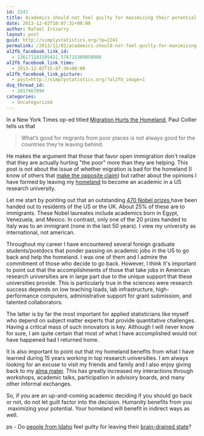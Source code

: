 ```yaml
---
id: 2241
title: Academics should not feel guilty for maximizing their potential by leaving their homeland
date: 2013-12-02T10:07:32+00:00
author: Rafael Irizarry
layout: post
guid: http://simplystatistics.org/?p=2241
permalink: /2013/12/02/academics-should-not-feel-guilty-for-maximizing-their-potential-by-leaving-their-homeland/
al2fb_facebook_link_id:
  - 136171103105421_576715389050988
al2fb_facebook_link_time:
  - 2013-12-02T15:07:36+00:00
al2fb_facebook_link_picture:
  - post=http://simplystatistics.org/?al2fb_image=1
dsq_thread_id:
  - 2017467094
categories:
  - Uncategorized
---
```

In a New York Times op-ed titled [Migration Hurts the Homeland](http://www.nytimes.com/2013/11/30/opinion/migration-hurts-the-homeland.html), Paul Collier tells us that

> <p dir="ltr">
>   What’s good for migrants from poor places is not always good for the countries they’re leaving behind.
> </p>

<p dir="ltr">
  He makes the argument that those that favor open immigration don't realize that they are actually hurting "the poor" more than they are helping. This post is not about the issue of whether migration is bad for the homeland (I know of others that <a href="http://essential.metapress.com/content/cv2115573n315017/">make the opposite claim</a>) but rather about the opinions I have formed by leaving my <a href="http://www.caribbeanbusinesspr.com/news/census-pr-brain-drain-picking-up-80281.html">homeland</a> to become an academic in a US research university.
</p>

<p dir="ltr">
  Let me start by pointing out that an outstanding <a href="http://en.wikipedia.org/wiki/List_of_Nobel_laureates_by_country">470 Nobel prizes </a>have been handed out to residents of the US or the UK. About 25% of these are to immigrants. These Nobel laureates include academics born in Egypt, Venezuela, and Mexico. In contrast, only one of the 20 prizes handed to Italy was to an immigrant (none in the last 50 years). I view my university as international, not american.
</p>

<p dir="ltr">
  Throughout my career I have encountered several foreign graduate students/postdocs that ponder passing on academic jobs in the US to go back and help the homeland. I was one of them and I admire the commitment of those who decide to go back. However, I think it's important to point out that the accomplishments of those that take jobs in American research universities are in large part due to the unique support that these universities provide. This is particularly true in the sciences were research success depends on low teaching loads, lab infrastructure, high-performance computers, administrative support for grant submission, and talented collaborators.
</p>

<p dir="ltr">
  The latter is by far the most important for applied statisticians like myself who depend on subject matter experts that provide quantitative challenges. Having a critical mass of such innovators is key. Although I will never know for sure, I am quite certain that most of what I have accomplished would not have happened had I returned home.
</p>

<p dir="ltr">
  It is also important to point out that my homeland benefits from what I have learned during 15 years working in top research universities. I am always looking for an excuse to visit my friends and family and I also enjoy giving back to my <a href="http://www.uprrp.edu/">alma mater</a>. This has greatly increased my interactions through workshops, academic talks, participation in advisory boards, and many other informal exchanges.
</p>

<p dir="ltr">
  So, if you are an up-and-coming academic deciding if you should go back or not, do not let guilt factor into the decision. Humanity benefits from you  maximizing your potential. Your homeland will benefit in indirect ways as well.
</p>

<p dir="ltr">
  ps - Do <a href="http://www.biostat.jhsph.edu/~jleek/">people from Idaho</a> feel guilty for leaving their <a href="http://www.hcn.org/blogs/range/western-brain-drain">brain-drained state</a>?
</p>

<p dir="ltr">